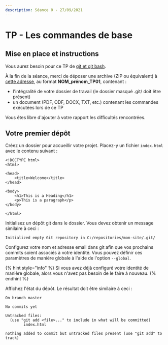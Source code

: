 ```yaml
---
description: Séance 0 - 27/09/2021
---
```


# TP - Les commandes de base

## Mise en place et instructions

Vous aurez besoin pour ce TP de [git et git bash](https://gitforwindows.org/).

À la fin de la séance, merci de déposer une archive \(ZIP ou équivalent\) à [cette adresse](https://drive.google.com/drive/folders/1Lye4CJje6IBkL5yYrlCLS3KILL1MhJfl?usp=sharing), au format **NOM\_prénom\_TP01**, contenant :

* l'intégralité de votre dossier de travail \(le dossier masqué .git/ doit être présent\)
* un document \(PDF, ODF, DOCX, TXT, etc.\) contenant les commandes exécutées lors de ce TP

Vous êtes libre d'ajouter à votre rapport les difficultés rencontrées.

## Votre premier dépôt

Créez un dossier pour accueillir votre projet. Placez-y un fichier `index.html` avec le contenu suivant :

```markup
<!DOCTYPE html>
<html>

<head>
	<title>Welcome</title>
</head>

<body>
	<h1>This is a Heading</h1>
	<p>This is a paragraph</p>
</body>

</html>
```

Initialisez un dépôt git dans le dossier. Vous devez obtenir un message similaire à ceci :

```text
Initialized empty Git repository in C:/repositories/mon-site/.git/
```

Configurez votre nom et adresse email dans git afin que vos prochains commits soient associés à votre identité. Vous pouvez définir ces paramètres de manière globale à l'aide de l'option `--global`.

{% hint style="info" %}
Si vous avez déjà configuré votre identité de manière globale, alors vous n'avez pas besoin de le faire à nouveau.
{% endhint %}

Affichez l'état du dépôt. Le résultat doit être similaire à ceci :

```text
On branch master

No commits yet

Untracked files:
  (use "git add <file>..." to include in what will be committed)
        index.html

nothing added to commit but untracked files present (use "git add" to track)
```

